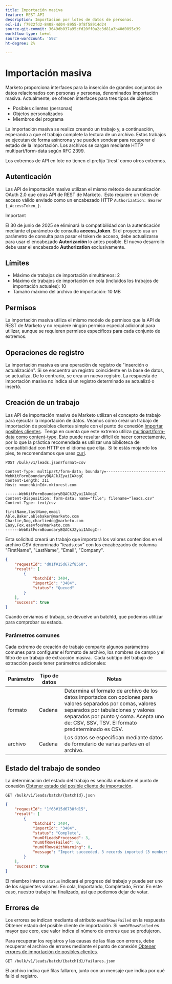 ```yaml
---
title: Importación masiva
feature: REST API
description: Importación por lotes de datos de personas.
exl-id: f7922fd2-8408-4d04-8955-0f8f58914d24
source-git-commit: 3649db037a95cfd20ff0a2c3d81a3b40d0095c39
workflow-type: tm+mt
source-wordcount: '592'
ht-degree: 2%

---
```


# Importación masiva

Marketo proporciona interfaces para la inserción de grandes conjuntos de datos relacionados con personas y personas, denominados Importación masiva. Actualmente, se ofrecen interfaces para tres tipos de objetos:

- Posibles clientes (personas)
- Objetos personalizados
- Miembros del programa

La importación masiva se realiza creando un trabajo y, a continuación, esperando a que el trabajo complete la lectura de un archivo. Estos trabajos se ejecutan de forma asíncrona y se pueden sondear para recuperar el estado de la importación. Los archivos se cargan mediante HTTP multipart/form-data según RFC 2399.

Los extremos de API en lote no tienen el prefijo &#39;/rest&#39; como otros extremos.

## Autenticación

Las API de importación masiva utilizan el mismo método de autenticación OAuth 2.0 que otras API de REST de Marketo.  Esto requiere un token de acceso válido enviado como un encabezado HTTP `Authorization: Bearer {_AccessToken_}`.

>[!IMPORTANT]
>
>El 30 de junio de 2025 se eliminará la compatibilidad con la autenticación mediante el parámetro de consulta **access_token**. Si el proyecto usa un parámetro de consulta para pasar el token de acceso, debe actualizarse para usar el encabezado **Autorización** lo antes posible. El nuevo desarrollo debe usar el encabezado **Authorization** exclusivamente.

## Límites

- Máximo de trabajos de importación simultáneos: 2
- Máximo de trabajos de importación en cola (incluidos los trabajos de importación actuales): 10
- Tamaño máximo del archivo de importación: 10 MB

## Permisos

La importación masiva utiliza el mismo modelo de permisos que la API de REST de Marketo y no requiere ningún permiso especial adicional para utilizar, aunque se requieren permisos específicos para cada conjunto de extremos.

## Operaciones de registro

La importación masiva es una operación de registro de &quot;inserción o actualización&quot;. Si se encuentra un registro coincidente en la base de datos, se actualiza. De lo contrario, se crea un nuevo registro. La respuesta de importación masiva no indica si un registro determinado se actualizó o insertó.

## Creación de un trabajo

Las API de importación masiva de Marketo utilizan el concepto de trabajo para ejecutar la importación de datos. Veamos cómo crear un trabajo de importación de posibles clientes simple con el punto de conexión [Importar posibles clientes](https://developer.adobe.com/marketo-apis/api/mapi/#tag/Bulk-Import-Leads/operation/importLeadUsingPOST).  Tenga en cuenta que este extremo utiliza [multipart/form-data como content-type](https://www.w3.org/Protocols/rfc1341/7_2_Multipart.html). Esto puede resultar difícil de hacer correctamente, por lo que la práctica recomendada es utilizar una biblioteca de compatibilidad con HTTP en el idioma que elija.  Si te estás mojando los pies, te recomendamos que uses [curl](https://curl.se/).

```
POST /bulk/v1/leads.json?format=csv
```

```
Content-Type: multipart/form-data; boundary=--------------------------WebKitFormBoundaryBQACkJZyaiIAXogC
Content-Length: 311
Host: <munchkinId>.mktorest.com
```

```
------WebKitFormBoundaryBQACkJZyaiIAXogC
Content-Disposition: form-data; name="file"; filename="leads.csv"
Content-Type: text/csv

firstName,lastName,email
Able,Baker,ablebaker@marketo.com
Charlie,Dog,charliedog@marketo.com
Easy,Fox,easyfox@marketo.com
------WebKitFormBoundaryBQACkJZyaiIAXogC--
```

Esta solicitud creará un trabajo que importará los valores contenidos en el archivo CSV denominado &quot;leads.csv&quot; con los encabezados de columna &quot;FirstName&quot;, &quot;LastName&quot;, &quot;Email&quot;, &quot;Company&quot;.

```json
{
    "requestId": "d01f#15d672f8560",
    "result": [
        {
            "batchId": 3404,
            "importId": "3404",
            "status": "Queued"
        }
    ],
    "success": true
}
```

Cuando enviamos el trabajo, se devuelve un batchId, que podemos utilizar para comprobar su estado.

### Parámetros comunes

Cada extremo de creación de trabajo comparte algunos parámetros comunes para configurar el formato de archivo, los nombres de campo y el filtro de un trabajo de extracción masiva.  Cada subtipo del trabajo de extracción puede tener parámetros adicionales:

| Parámetro | Tipo de datos | Notas |
|---|---|---|
| formato | Cadena | Determina el formato de archivo de los datos importados con opciones para valores separados por comas, valores separados por tabulaciones y valores separados por punto y coma. Acepta uno de: CSV, SSV, TSV. El formato predeterminado es CSV. |
| archivo | Cadena | Los datos se especifican mediante datos de formulario de varias partes en el archivo. |

## Estado del trabajo de sondeo

La determinación del estado del trabajo es sencilla mediante el punto de conexión [Obtener estado del posible cliente de importación](https://developer.adobe.com/marketo-apis/api/mapi/#tag/Bulk-Import-Leads/operation/getImportLeadStatusUsingGET).

```
GET /bulk/v1/leads/batch/{batchId}.json
```

```json
{
    "requestId": "1f63#15d6738fd15",
    "result": [
        {
            "batchId": 3404,
            "importId": "3404",
            "status": "Complete",
            "numOfLeadsProcessed": 3,
            "numOfRowsFailed": 0,
            "numOfRowsWithWarning": 0,
            "message": "Import succeeded, 3 records imported (3 members)"
        }
    ],
    "success": true
}
```

El miembro interno `status` indicará el progreso del trabajo y puede ser uno de los siguientes valores: En cola, Importando, Completado, Error. En este caso, nuestro trabajo ha finalizado, así que podemos dejar de votar.

## Errores de

Los errores se indican mediante el atributo `numOfRowsFailed` en la respuesta Obtener estado del posible cliente de importación. Si `numOfRowsFailed` es mayor que cero, ese valor indica el número de errores que se produjeron.

Para recuperar los registros y las causas de las filas con errores, debe recuperar el archivo de errores mediante el punto de conexión [Obtener errores de importación de posibles clientes](https://developer.adobe.com/marketo-apis/api/mapi/#tag/Bulk-Import-Leads/operation/getImportLeadFailuresUsingGET).

```
GET /bulk/v1/leads/batch/{batchId}/failures.json
```

El archivo indica qué filas fallaron, junto con un mensaje que indica por qué falló el registro.
